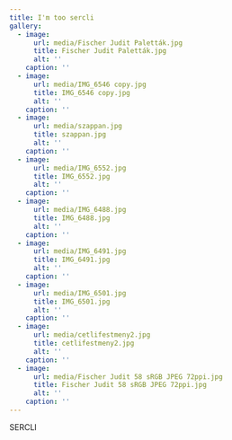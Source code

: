 ```yaml
---
title: I'm too sercli
gallery:
  - image:
      url: media/Fischer Judit Paletták.jpg
      title: Fischer Judit Paletták.jpg
      alt: ''
    caption: ''
  - image:
      url: media/IMG_6546 copy.jpg
      title: IMG_6546 copy.jpg
      alt: ''
    caption: ''
  - image:
      url: media/szappan.jpg
      title: szappan.jpg
      alt: ''
    caption: ''
  - image:
      url: media/IMG_6552.jpg
      title: IMG_6552.jpg
      alt: ''
    caption: ''
  - image:
      url: media/IMG_6488.jpg
      title: IMG_6488.jpg
      alt: ''
    caption: ''
  - image:
      url: media/IMG_6491.jpg
      title: IMG_6491.jpg
      alt: ''
    caption: ''
  - image:
      url: media/IMG_6501.jpg
      title: IMG_6501.jpg
      alt: ''
    caption: ''
  - image:
      url: media/cetlifestmeny2.jpg
      title: cetlifestmeny2.jpg
      alt: ''
    caption: ''
  - image:
      url: media/Fischer Judit 58 sRGB JPEG 72ppi.jpg
      title: Fischer Judit 58 sRGB JPEG 72ppi.jpg
      alt: ''
    caption: ''
---
```

SERCLI
